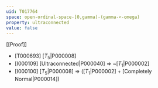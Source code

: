 ```yaml
---
uid: T017764
space: open-ordinal-space-[0,gamma)-(gamma-<-omega)
property: ultraconnected
value: false
---
```

[[Proof]]

* [T000693] [$T_5$|P000008]
* [I000109] [Ultraconnected|P000040] => ~[$T_1$|P000002]
* [I000100] [$T_5$|P000008] => ([$T_1$|P000002] + [Completely Normal|P000014])

